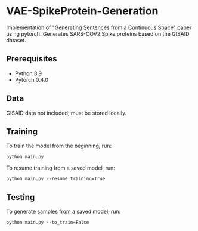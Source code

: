 # VAE-SpikeProtein-Generation
Implementation of "Generating Sentences from a Continuous Space" paper using pytorch. Generates SARS-COV2 Spike proteins based on the GISAID dataset.

## Prerequisites
* Python 3.9
* Pytorch 0.4.0

## Data
GISAID data not included; must be stored locally.

## Training
To train the model from the beginning, run:
```
python main.py
```
To resume training from a saved model, run:
```
python main.py --resume_training=True
```
## Testing
To generate samples from a saved model, run:
```
python main.py --to_train=False
```
